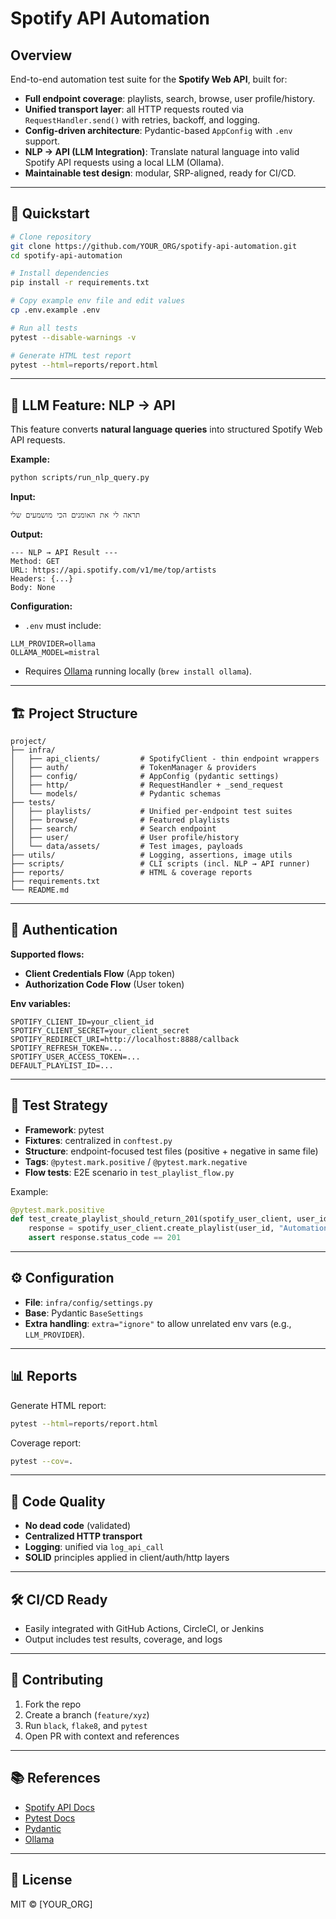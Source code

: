 # Spotify API Automation

## Overview
End-to-end automation test suite for the **Spotify Web API**, built for:
- **Full endpoint coverage**: playlists, search, browse, user profile/history.
- **Unified transport layer**: all HTTP requests routed via `RequestHandler.send()` with retries, backoff, and logging.
- **Config-driven architecture**: Pydantic-based `AppConfig` with `.env` support.
- **NLP → API (LLM Integration)**: Translate natural language into valid Spotify API requests using a local LLM (Ollama).
- **Maintainable test design**: modular, SRP-aligned, ready for CI/CD.

---

## 🚀 Quickstart

```bash
# Clone repository
git clone https://github.com/YOUR_ORG/spotify-api-automation.git
cd spotify-api-automation

# Install dependencies
pip install -r requirements.txt

# Copy example env file and edit values
cp .env.example .env

# Run all tests
pytest --disable-warnings -v

# Generate HTML test report
pytest --html=reports/report.html
```

---

## 🧠 LLM Feature: NLP → API
This feature converts **natural language queries** into structured Spotify Web API requests.

**Example:**
```bash
python scripts/run_nlp_query.py
```
**Input:**
```
תראה לי את האומנים הכי מושמעים שלי
```
**Output:**
```
--- NLP → API Result ---
Method: GET
URL: https://api.spotify.com/v1/me/top/artists
Headers: {...}
Body: None
```

**Configuration:**
- `.env` must include:
```env
LLM_PROVIDER=ollama
OLLAMA_MODEL=mistral
```
- Requires [Ollama](https://ollama.com/) running locally (`brew install ollama`).

---

## 🏗 Project Structure

```
project/
├── infra/
│   ├── api_clients/         # SpotifyClient - thin endpoint wrappers
│   ├── auth/                # TokenManager & providers
│   ├── config/              # AppConfig (pydantic settings)
│   ├── http/                # RequestHandler + _send_request
│   └── models/              # Pydantic schemas
├── tests/
│   ├── playlists/           # Unified per-endpoint test suites
│   ├── browse/              # Featured playlists
│   ├── search/              # Search endpoint
│   ├── user/                # User profile/history
│   └── data/assets/         # Test images, payloads
├── utils/                   # Logging, assertions, image utils
├── scripts/                 # CLI scripts (incl. NLP → API runner)
├── reports/                 # HTML & coverage reports
├── requirements.txt
└── README.md
```

---

## 🔐 Authentication

**Supported flows:**
- **Client Credentials Flow** (App token)
- **Authorization Code Flow** (User token)

**Env variables:**
```env
SPOTIFY_CLIENT_ID=your_client_id
SPOTIFY_CLIENT_SECRET=your_client_secret
SPOTIFY_REDIRECT_URI=http://localhost:8888/callback
SPOTIFY_REFRESH_TOKEN=...
SPOTIFY_USER_ACCESS_TOKEN=...
DEFAULT_PLAYLIST_ID=...
```

---

## 🧪 Test Strategy
- **Framework**: pytest
- **Fixtures**: centralized in `conftest.py`
- **Structure**: endpoint-focused test files (positive + negative in same file)
- **Tags**: `@pytest.mark.positive` / `@pytest.mark.negative`
- **Flow tests**: E2E scenario in `test_playlist_flow.py`

Example:
```python
@pytest.mark.positive
def test_create_playlist_should_return_201(spotify_user_client, user_id):
    response = spotify_user_client.create_playlist(user_id, "Automation Playlist")
    assert response.status_code == 201
```

---

## ⚙️ Configuration
- **File**: `infra/config/settings.py`
- **Base**: Pydantic `BaseSettings`
- **Extra handling**: `extra="ignore"` to allow unrelated env vars (e.g., `LLM_PROVIDER`).

---

## 📊 Reports
Generate HTML report:
```bash
pytest --html=reports/report.html
```
Coverage report:
```bash
pytest --cov=.
```

---

## 🧼 Code Quality
- **No dead code** (validated)
- **Centralized HTTP transport**
- **Logging**: unified via `log_api_call`
- **SOLID** principles applied in client/auth/http layers

---

## 🛠 CI/CD Ready
- Easily integrated with GitHub Actions, CircleCI, or Jenkins
- Output includes test results, coverage, and logs

---

## 🧩 Contributing
1. Fork the repo
2. Create a branch (`feature/xyz`)
3. Run `black`, `flake8`, and `pytest`
4. Open PR with context and references

---

## 📚 References
- [Spotify API Docs](https://developer.spotify.com/documentation/web-api)
- [Pytest Docs](https://docs.pytest.org)
- [Pydantic](https://docs.pydantic.dev)
- [Ollama](https://ollama.com/)

---

## 📄 License
MIT © [YOUR_ORG]
